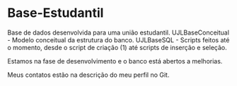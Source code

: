 # Base-Estudantil

Base de dados desenvolvida para uma união estudantil.
UJLBaseConceitual - Modelo conceitual da estrutura do banco.
UJLBaseSQL - Scripts feitos até o momento, desde o script de criação (1) até scripts de inserção e seleção.

Estamos na fase de desenvolvimento e o banco está abertos a melhorias.

Meus contatos estão na descrição do meu perfil no Git.

